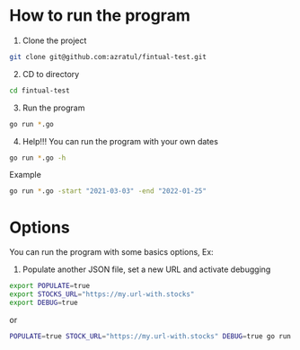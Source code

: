 # How to run the program

1. Clone the project


```bash
git clone git@github.com:azratul/fintual-test.git

```

2. CD to directory


```bash
cd fintual-test

```


3. Run the program


```bash
go run *.go

```

4. Help!!! You can run the program with your own dates


```bash
go run *.go -h

```

Example


```bash
go run *.go -start "2021-03-03" -end "2022-01-25"

```


# Options

You can run the program with some basics options, Ex:

1. Populate another JSON file, set a new URL and activate debugging


```bash
export POPULATE=true
export STOCKS_URL="https://my.url-with.stocks"
export DEBUG=true
```


or


```bash
POPULATE=true STOCK_URL="https://my.url-with.stocks" DEBUG=true go run *.go
```

